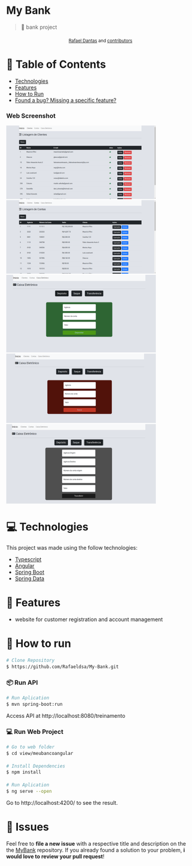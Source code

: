 <p align="center">
   <h1>My Bank</h1>
</p>

> :rocket: bank project


<div align="center">
  <sub>
    <a href="https://github.com/Rafaeldsa">Rafael Dantas</a> and
    <a href="https://github.com/Rafaeldsa/Proffy/graphs/contributors">
      contributors
    </a>
  </sub>
</div>

# :pushpin: Table of Contents

* [Technologies](#computer-technologies)
* [Features](#rocket-features)
* [How to Run](#construction_worker-how-to-run)
* [Found a bug? Missing a specific feature?](#bug-issues)


### Web Screenshot
<div>
   <img src="./.github/img1.png" width="400px">
   <img src="./.github/img2.png" width="400px">
   <img src="./.github/deposito.png" width="400px">
   <img src="./.github/saque.png" width="400px">
  <img src="./.github/transferencia.png" width="400px">
</div>

# :computer: Technologies
This project was made using the follow technologies:

* [Typescript](https://www.typescriptlang.org/)      
* [Angular](https://angular.io/)      
* [Spring Boot](https://spring.io/projects/spring-boot)
* [Spring Data](https://spring.io/projects/spring-data)   

# :rocket: Features

* website for customer registration and account management

# :construction_worker: How to run
```bash
# Clone Repository
$ https://github.com/Rafaeldsa/My-Bank.git
```
### 📦 Run API

```bash
# Run Aplication
$ mvn spring-boot:run
```
Access API at http://localhost:8080/treinamento

### 💻 Run Web Project

```bash
# Go to web folder
$ cd view/meubancoangular

# Install Dependencies
$ npm install

# Run Aplication
$ ng serve --open
```
Go to http://localhost:4200/ to see the result.

# :bug: Issues

Feel free to **file a new issue** with a respective title and description on the the [MyBank](https://github.com/Rafaeldsa/My-Bank/issues) repository. If you already found a solution to your problem, **i would love to review your pull request**!

